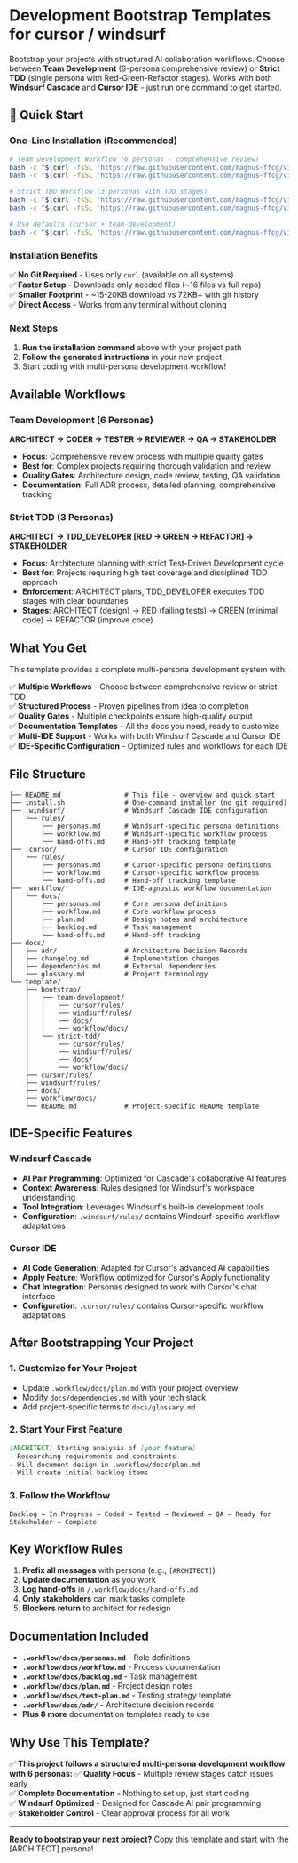 # Development Bootstrap Templates for cursor / windsurf

Bootstrap your projects with structured AI collaboration workflows. Choose between **Team Development** (6-persona comprehensive review) or **Strict TDD** (single persona with Red-Green-Refactor stages). Works with both **Windsurf Cascade** and **Cursor IDE** - just run one command to get started.

## 🚀 Quick Start

### One-Line Installation (Recommended)
```bash
# Team Development Workflow (6 personas - comprehensive review)
bash -c "$(curl -fsSL 'https://raw.githubusercontent.com/magnus-ffcg/vibe-with-multi-personas/refs/heads/main/install.sh')" --windsurf --team-development
bash -c "$(curl -fsSL 'https://raw.githubusercontent.com/magnus-ffcg/vibe-with-multi-personas/refs/heads/main/install.sh')" --cursor --team-development

# Strict TDD Workflow (3 personas with TDD stages)
bash -c "$(curl -fsSL 'https://raw.githubusercontent.com/magnus-ffcg/vibe-with-multi-personas/refs/heads/main/install.sh')" --windsurf --strict-tdd
bash -c "$(curl -fsSL 'https://raw.githubusercontent.com/magnus-ffcg/vibe-with-multi-personas/refs/heads/main/install.sh')" --cursor --strict-tdd

# Use defaults (cursor + team-development)
bash -c "$(curl -fsSL 'https://raw.githubusercontent.com/magnus-ffcg/vibe-with-multi-personas/refs/heads/main/install.sh')" --strict-tdd
```

### Installation Benefits
✅ **No Git Required** - Uses only `curl` (available on all systems)  
✅ **Faster Setup** - Downloads only needed files (~16 files vs full repo)  
✅ **Smaller Footprint** - ~15-20KB download vs 72KB+ with git history  
✅ **Direct Access** - Works from any terminal without cloning  

### Next Steps
1. **Run the installation command** above with your project path
2. **Follow the generated instructions** in your new project
3. Start coding with multi-persona development workflow!

## Available Workflows

### Team Development (6 Personas)
**ARCHITECT → CODER → TESTER → REVIEWER → QA → STAKEHOLDER**
- **Focus**: Comprehensive review process with multiple quality gates
- **Best for**: Complex projects requiring thorough validation and review
- **Quality Gates**: Architecture design, code review, testing, QA validation
- **Documentation**: Full ADR process, detailed planning, comprehensive tracking

### Strict TDD (3 Personas)  
**ARCHITECT → TDD_DEVELOPER [RED → GREEN → REFACTOR] → STAKEHOLDER**
- **Focus**: Architecture planning with strict Test-Driven Development cycle
- **Best for**: Projects requiring high test coverage and disciplined TDD approach
- **Enforcement**: ARCHITECT plans, TDD_DEVELOPER executes TDD stages with clear boundaries
- **Stages**: ARCHITECT (design) → RED (failing tests) → GREEN (minimal code) → REFACTOR (improve code)

## What You Get

This template provides a complete multi-persona development system with:

✅ **Multiple Workflows** - Choose between comprehensive review or strict TDD  
✅ **Structured Process** - Proven pipelines from idea to completion  
✅ **Quality Gates** - Multiple checkpoints ensure high-quality output  
✅ **Documentation Templates** - All the docs you need, ready to customize  
✅ **Multi-IDE Support** - Works with both Windsurf Cascade and Cursor IDE  
✅ **IDE-Specific Configuration** - Optimized rules and workflows for each IDE  

## File Structure

```
├── README.md                # This file - overview and quick start
├── install.sh               # One-command installer (no git required)
├── .windsurf/               # Windsurf Cascade IDE configuration
│   └── rules/
│       ├── personas.md      # Windsurf-specific persona definitions
│       ├── workflow.md      # Windsurf-specific workflow process
│       └── hand-offs.md     # Hand-off tracking template
├── .cursor/                 # Cursor IDE configuration
│   └── rules/
│       ├── personas.md      # Cursor-specific persona definitions
│       ├── workflow.md      # Cursor-specific workflow process
│       └── hand-offs.md     # Hand-off tracking template
├── .workflow/               # IDE-agnostic workflow documentation
│   └── docs/
│       ├── personas.md      # Core persona definitions
│       ├── workflow.md      # Core workflow process
│       ├── plan.md          # Design notes and architecture
│       ├── backlog.md       # Task management
│       └── hand-offs.md     # Hand-off tracking
├── docs/
│   ├── adr/                 # Architecture Decision Records
│   ├── changelog.md         # Implementation changes
│   ├── dependencies.md      # External dependencies
│   └── glossary.md          # Project terminology
└── template/
    ├── bootstrap/
    │   ├── team-development/
    │   │   ├── cursor/rules/
    │   │   ├── windsurf/rules/
    │   │   ├── docs/
    │   │   └── workflow/docs/
    │   └── strict-tdd/
    │       ├── cursor/rules/
    │       ├── windsurf/rules/
    │       ├── docs/
    │       └── workflow/docs/
    ├── cursor/rules/
    ├── windsurf/rules/
    ├── docs/
    ├── workflow/docs/
    └── README.md            # Project-specific README template
```

## IDE-Specific Features

### Windsurf Cascade
- **AI Pair Programming**: Optimized for Cascade's collaborative AI features
- **Context Awareness**: Rules designed for Windsurf's workspace understanding
- **Tool Integration**: Leverages Windsurf's built-in development tools
- **Configuration**: `.windsurf/rules/` contains Windsurf-specific workflow adaptations

### Cursor IDE
- **AI Code Generation**: Adapted for Cursor's advanced AI capabilities
- **Apply Feature**: Workflow optimized for Cursor's Apply functionality
- **Chat Integration**: Personas designed to work with Cursor's chat interface
- **Configuration**: `.cursor/rules/` contains Cursor-specific workflow adaptations

## After Bootstrapping Your Project

### 1. Customize for Your Project
- Update `.workflow/docs/plan.md` with your project overview
- Modify `docs/dependencies.md` with your tech stack
- Add project-specific terms to `docs/glossary.md`

### 2. Start Your First Feature
```markdown
[ARCHITECT] Starting analysis of [your feature]
- Researching requirements and constraints
- Will document design in .workflow/docs/plan.md
- Will create initial backlog items
```

### 3. Follow the Workflow
```
Backlog → In Progress → Coded → Tested → Reviewed → QA → Ready for Stakeholder → Complete
```

## Key Workflow Rules

1. **Prefix all messages** with persona (e.g., `[ARCHITECT]`)
2. **Update documentation** as you work
3. **Log hand-offs** in `/.workflow/docs/hand-offs.md`
4. **Only stakeholders** can mark tasks complete
5. **Blockers return** to architect for redesign

## Documentation Included

- **`.workflow/docs/personas.md`** - Role definitions
- **`.workflow/docs/workflow.md`** - Process documentation
- **`.workflow/docs/backlog.md`** - Task management
- **`.workflow/docs/plan.md`** - Project design notes
- **`.workflow/docs/test-plan.md`** - Testing strategy template
- **`.workflow/docs/adr/`** - Architecture decision records
- **Plus 8 more** documentation templates ready to use

## Why Use This Template?

✅ **This project follows a structured multi-persona development workflow with 6 personas:** 
✅ **Quality Focus** - Multiple review stages catch issues early  
✅ **Complete Documentation** - Nothing to set up, just start coding  
✅ **Windsurf Optimized** - Designed for Cascade AI pair programming  
✅ **Stakeholder Control** - Clear approval process for all work  

---

**Ready to bootstrap your next project?** Copy this template and start with the [ARCHITECT] persona!
